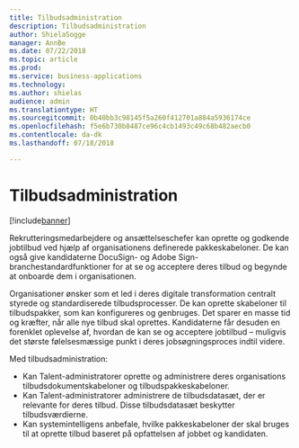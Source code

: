 ```yaml
---
title: Tilbudsadministration
description: Tilbudsadministration
author: ShielaSogge
manager: AnnBe
ms.date: 07/22/2018
ms.topic: article
ms.prod: 
ms.service: business-applications
ms.technology: 
ms.author: shielas
audience: admin
ms.translationtype: HT
ms.sourcegitcommit: 0b40bb3c98145f5a260f412701a884a5936174ce
ms.openlocfilehash: f5e6b730b8487ce96c4cb1493c49c68b482aecb0
ms.contentlocale: da-dk
ms.lasthandoff: 07/18/2018

---
```


# <a name="offer-management"></a>Tilbudsadministration

[!include[banner](../../../includes/banner.md)]


Rekrutteringsmedarbejdere og ansættelseschefer kan oprette og godkende jobtilbud ved hjælp af organisationens definerede pakkeskabeloner. De kan også give kandidaterne DocuSign- og Adobe Sign-branchestandardfunktioner for at se og acceptere deres tilbud og begynde at onboarde dem i organisationen.

Organisationer ønsker som et led i deres digitale transformation centralt styrede og standardiserede tilbudsprocesser. De kan oprette skabeloner til tilbudspakker, som kan konfigureres og genbruges. Det sparer en masse tid og kræfter, når alle nye tilbud skal oprettes. Kandidaterne får desuden en forenklet oplevelse af, hvordan de kan se og acceptere jobtilbud – muligvis det største følelsesmæssige punkt i deres jobsøgningsproces indtil videre.

Med tilbudsadministration:

-   Kan Talent-administratorer oprette og administrere deres organisations tilbudsdokumentskabeloner og tilbudspakkeskabeloner.
-   Kan Talent-administratorer administrere de tilbudsdatasæt, der er relevante for deres tilbud. Disse tilbudsdatasæt beskytter tilbudsværdierne.
-   Kan systemintelligens anbefale, hvilke pakkeskabeloner der skal bruges til at oprette tilbud baseret på opfattelsen af jobbet og kandidaten.

<!--
## Who uses this feature
These features are intended for Admins who can set up offer capabilities for
their organization, recruiters who are creating offers, offer approvers as well
as candidates viewing and accepting offers.
## License required
To use offer management capabilities, an Attract license is required.
## Availability
Cloud
## Regional availability
Global
-->

